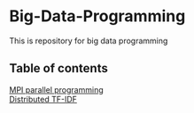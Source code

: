 # Big-Data-Programming
This is repository for big data programming

## Table of contents
  [MPI parallel programming](https://github.com/saurabbhsp/Big-Data-Programming/tree/master/MPI)<br/>
  [Distributed TF-IDF](https://github.com/saurabbhsp/Big-Data-Programming/tree/master/TF-IDF)
